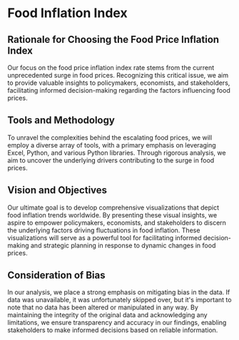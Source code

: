 # Food Inflation Index

## Rationale for Choosing the Food Price Inflation Index

Our focus on the food price inflation index rate stems from the current unprecedented surge in food prices. Recognizing this critical issue, we aim to provide valuable insights to policymakers, economists, and stakeholders, facilitating informed decision-making regarding the factors influencing food prices.

## Tools and Methodology

To unravel the complexities behind the escalating food prices, we will employ a diverse array of tools, with a primary emphasis on leveraging Excel, Python, and various Python libraries. Through rigorous analysis, we aim to uncover the underlying drivers contributing to the surge in food prices.

## Vision and Objectives

Our ultimate goal is to develop comprehensive visualizations that depict food inflation trends worldwide. By presenting these visual insights, we aspire to empower policymakers, economists, and stakeholders to discern the underlying factors driving fluctuations in food inflation. These visualizations will serve as a powerful tool for facilitating informed decision-making and strategic planning in response to dynamic changes in food prices.

## Consideration of Bias

In our analysis, we place a strong emphasis on mitigating bias in the data. If data was unavailable, it was unfortunately skipped over, but it's important to note that no data has been altered or manipulated in any way.  By maintaining the integrity of the original data and acknowledging any limitations, we ensure transparency and accuracy in our findings, enabling stakeholders to make informed decisions based on reliable information.
